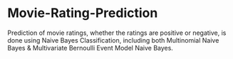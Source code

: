 # Movie-Rating-Prediction
Prediction of movie ratings, whether the ratings are positive or negative, is done using Naive Bayes Classification, including both Multinomial Naive Bayes &amp;  Multivariate Bernoulli Event Model Naive Bayes.
